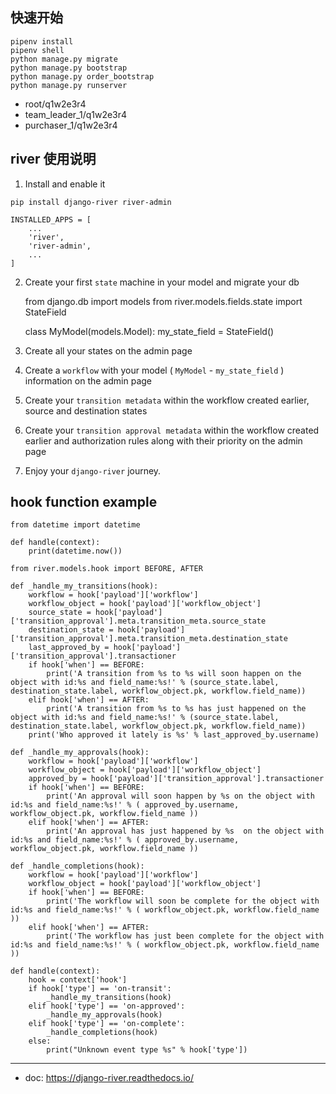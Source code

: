 
## 快速开始

    pipenv install
    pipenv shell
    python manage.py migrate
    python manage.py bootstrap
    python manage.py order_bootstrap
    python manage.py runserver


- root/q1w2e3r4
- team_leader_1/q1w2e3r4
- purchaser_1/q1w2e3r4


## river 使用说明

1. Install and enable it

```
pip install django-river river-admin
```

```
INSTALLED_APPS = [
    ...
    'river',
    'river-admin',
    ...
]
```

2. Create your first `state` machine in your model and migrate your db

    from django.db import models
    from river.models.fields.state import StateField

    class MyModel(models.Model):
        my_state_field = StateField()

3. Create all your states on the admin page

4. Create a `workflow` with your model ( `MyModel` - `my_state_field` ) information on the admin page

5. Create your `transition metadata` within the workflow created earlier, source and destination states

6. Create your `transition approval metadata` within the workflow created earlier and authorization rules along with their priority on the admin page

7. Enjoy your `django-river` journey.


## hook function example

```
from datetime import datetime

def handle(context):
    print(datetime.now())
```


```
from river.models.hook import BEFORE, AFTER

def _handle_my_transitions(hook):
    workflow = hook['payload']['workflow']
    workflow_object = hook['payload']['workflow_object']
    source_state = hook['payload']['transition_approval'].meta.transition_meta.source_state
    destination_state = hook['payload']['transition_approval'].meta.transition_meta.destination_state
    last_approved_by = hook['payload']['transition_approval'].transactioner
    if hook['when'] == BEFORE:
        print('A transition from %s to %s will soon happen on the object with id:%s and field_name:%s!' % (source_state.label, destination_state.label, workflow_object.pk, workflow.field_name))
    elif hook['when'] == AFTER:
        print('A transition from %s to %s has just happened on the object with id:%s and field_name:%s!' % (source_state.label, destination_state.label, workflow_object.pk, workflow.field_name))
    print('Who approved it lately is %s' % last_approved_by.username)

def _handle_my_approvals(hook):
    workflow = hook['payload']['workflow']
    workflow_object = hook['payload']['workflow_object']
    approved_by = hook['payload']['transition_approval'].transactioner
    if hook['when'] == BEFORE:
        print('An approval will soon happen by %s on the object with id:%s and field_name:%s!' % ( approved_by.username, workflow_object.pk, workflow.field_name ))
    elif hook['when'] == AFTER:
        print('An approval has just happened by %s  on the object with id:%s and field_name:%s!' % ( approved_by.username, workflow_object.pk, workflow.field_name ))

def _handle_completions(hook):
    workflow = hook['payload']['workflow']
    workflow_object = hook['payload']['workflow_object']
    if hook['when'] == BEFORE:
        print('The workflow will soon be complete for the object with id:%s and field_name:%s!' % ( workflow_object.pk, workflow.field_name ))
    elif hook['when'] == AFTER:
        print('The workflow has just been complete for the object with id:%s and field_name:%s!' % ( workflow_object.pk, workflow.field_name ))

def handle(context):
    hook = context['hook']
    if hook['type'] == 'on-transit':
        _handle_my_transitions(hook)
    elif hook['type'] == 'on-approved':
        _handle_my_approvals(hook)
    elif hook['type'] == 'on-complete':
        _handle_completions(hook)
    else:
        print("Unknown event type %s" % hook['type'])
```

---

- doc: https://django-river.readthedocs.io/

